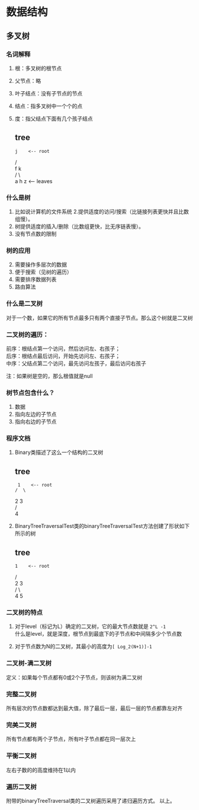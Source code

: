 # 数据结构
## 多叉树
### 名词解释
1. 根：多叉树的根节点
2. 父节点：略
3. 叶子结点：没有子节点的节点
4. 结点：指多叉树中一个个的点    
5. 度：指父结点下面有几个孩子结点  
 
      tree
      ----
       j    <-- root
     /   \
    f      k  
	/   \      \
	a     h      z    <-- leaves 


### 什么是树
1. 比如说计算机的文件系统
2.提供适度的访问/搜索（比链接列表更快并且比数组慢）。
3. 树提供适度的插入/删除（比数组更快，比无序链表慢）。
1. 没有节点数的限制

### 树的应用

2. 需要操作多层次的数据
3. 便于搜索（见树的遍历）
4. 需要排序数据列表
5. 路由算法

### 什么是二叉树
对于一个数，如果它的所有节点最多只有两个直接子节点。那么这个树就是二叉树


### 二叉树的遍历：  
前序：根结点第一个访问，然后访问左、右孩子；  
后序：根结点最后访问，开始先访问左、右孩子；  
中序：父结点第二个访问，最先访问左孩子，最后访问右孩子 

注：如果树是空的，那么根值就是null
### 树节点包含什么？
1. 数据
2. 指向左边的子节点
3. 指向右边的子节点

### 程序文档
1. Binary类描述了这么一个结构的二叉树

      tree
      ----
        1    <-- root
       /  \
      2    3  
     /   
    4
   
 2. BinaryTreeTraversalTest类的binaryTreeTraversalTest方法创建了形状如下所示的树
 
      tree
      ----
        1    <-- root
       /  \
      2    3  
     / \  
    4   5
   
 
### 二叉树的特点
1. 对于level（标记为L）确定的二叉树，它的最大节点数就是 `2^L -1`  
什么是level，就是深度，根节点到最底下的子节点和中间隔多少个节点数

2. 对于节点数为N的二叉树，其最小的高度为`[ Log_2(N+1)]-1`  

### 二叉树-满二叉树
定义：如果每个节点都有0或2个子节点，则该树为满二叉树

### 完整二叉树
所有层次的节点数都达到最大值，除了最后一层，最后一层的节点都靠左对齐


### 完美二叉树
所有节点都有两个子节点，所有叶子节点都在同一层次上

### 平衡二叉树
左右子数的的高度维持在1以内

### 遍历二叉树
附带的binaryTreeTraversal类的二叉树遍历采用了递归遍历方式。
以上。
  

 	

